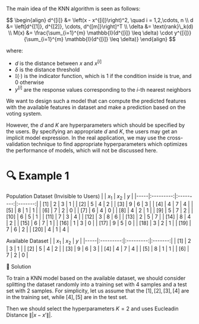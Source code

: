 The main idea of the KNN algorithm is seen as follows:

$$
\begin{align}
d^{[i]} &= \left(x - x^{[i]}\right)^2, \quad i = 1,2,\cdots, n \\
d &= \left[d^{[1]}, d^{[2]}, \cdots, d^{[m]}\right]^T \\
\delta &= \text{rank}\_k(d) \\
M(x) &= \frac{\sum_{i=1}^{m} \mathbb{I}(d^{[i]} \leq \delta) \cdot y^{[i]}}{\sum_{i=1}^{m} \mathbb{I}(d^{[i]} \leq \delta)}
\end{align}
$$

where:
- $d$ is the distance between $x$ and $x^{[i]}$
- $\delta$ is the distance threshold 
- $\mathbb{I}(\cdot)$ is the indicator function, which is 1 if the condition inside is true, and 0 otherwise
- $y^{[i]}$ are the response values corresponding to the $i$-th nearest neighbors

We want to design such a model that can compute the predicted features with the available features in dataset and make a prediction based on the voting system. 

However, the $d$ and $K$ are hyperparameters which should be specified by the users. By specifying an appropriate $d$ and $K$, the users may get an implicit model expression. In the real application, we may use the cross-validation technique to find appropriate hyperparameters which optimizes the performance of models, which will not be discussed here.

# 🔍 Example 1

Population Dataset (Invisible to Users)
|     |   $x_1$   |   $x_2$   |   $y$   |
|-----|:---------:|:---------:|:-------:|
| [1] |     2     |     3     |    1    |
| [2] |     5     |     4     |    2    |
| [3] |     9     |     6     |    3    |
| [4] |     4     |     7     |    4    |
| [5] |     8     |     1     |    1    |
| [6] |     7     |     2     |    0    |
| [7] |     6     |     4     |    0    |
| [8] |     4     |     2     |    1    |
| [9] |     5     |     7     |    2    |
| [10] |    6     |     5     |    1    |
| [11] |    7     |     3     |    4    |
| [12] |    3     |     8     |    6    |
| [13] |    2     |     5     |    7    |
| [14] |    8     |     4     |    2    |
| [15] |    6     |     7     |    1    |
| [16] |    1     |     3     |    0    |
| [17] |    9     |     5     |    0    |
| [18] |    3     |     2     |    1    |
| [19] |    7     |     6     |    2    |
| [20] |    4     |     1     |    4    |

Available Dataset
|     |   $x_1$   |   $x_2$   |   $y$   |
|-----|:---------:|:---------:|:-------:|
| [1] |     2     |     3     |    1    |
| [2] |     5     |     4     |    2    |
| [3] |     9     |     6     |    3    |
| [4] |     4     |     7     |    4    |
| [5] |     8     |     1     |    1    |
| [6] |     7     |     2     |    0    |

🔑 Solution

To train a KNN model based on the available dataset, we should consider splitting the dataset randomly into a training set with 4 samples and a test set with 2 samples. For simplicity, let us assume that the $[1],[2],[3],[4]$ are in the training set, while $[4],[5]$ are in the test set.

Then we should select the hyperparameters $K = 2$ and uses Eucleadin Distance $\||x - x'\||$.
